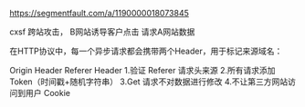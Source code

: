 https://segmentfault.com/a/1190000018073845

cxsf 跨站攻击， B网站诱导客户点击 请求A网站数据

在HTTP协议中，每一个异步请求都会携带两个Header，用于标记来源域名：

Origin Header
Referer Header
1.验证 Referer 请求头来源
2.所有请求添加Token（时间戳+随机字符串）
3.Get 请求不对数据进行修改
4.不让第三方网站访问到用户 Cookie

